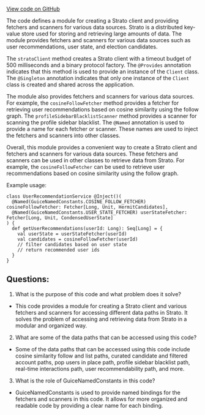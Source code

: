[View code on GitHub](https://github.com/misbahsy/the-algorithm/follow-recommendations-service/common/src/main/scala/com/twitter/follow_recommendations/common/clients/strato/StratoClientModule.scala)

The code defines a module for creating a Strato client and providing fetchers and scanners for various data sources. Strato is a distributed key-value store used for storing and retrieving large amounts of data. The module provides fetchers and scanners for various data sources such as user recommendations, user state, and election candidates. 

The `stratoClient` method creates a Strato client with a timeout budget of 500 milliseconds and a binary protocol factory. The `@Provides` annotation indicates that this method is used to provide an instance of the `Client` class. The `@Singleton` annotation indicates that only one instance of the `Client` class is created and shared across the application.

The module also provides fetchers and scanners for various data sources. For example, the `cosineFollowFetcher` method provides a fetcher for retrieving user recommendations based on cosine similarity using the follow graph. The `profileSidebarBlacklistScanner` method provides a scanner for scanning the profile sidebar blacklist. The `@Named` annotation is used to provide a name for each fetcher or scanner. These names are used to inject the fetchers and scanners into other classes.

Overall, this module provides a convenient way to create a Strato client and fetchers and scanners for various data sources. These fetchers and scanners can be used in other classes to retrieve data from Strato. For example, the `cosineFollowFetcher` can be used to retrieve user recommendations based on cosine similarity using the follow graph. 

Example usage:

```
class UserRecommendationService @Inject()(
  @Named(GuiceNamedConstants.COSINE_FOLLOW_FETCHER) cosineFollowFetcher: Fetcher[Long, Unit, HermitCandidates],
  @Named(GuiceNamedConstants.USER_STATE_FETCHER) userStateFetcher: Fetcher[Long, Unit, CondensedUserState]
) {
  def getUserRecommendations(userId: Long): Seq[Long] = {
    val userState = userStateFetcher(userId)
    val candidates = cosineFollowFetcher(userId)
    // filter candidates based on user state
    // return recommended user ids
  }
}
```
## Questions: 
 1. What is the purpose of this code and what problem does it solve?
- This code provides a module for creating a Strato client and various fetchers and scanners for accessing different data paths in Strato. It solves the problem of accessing and retrieving data from Strato in a modular and organized way.

2. What are some of the data paths that can be accessed using this code?
- Some of the data paths that can be accessed using this code include cosine similarity follow and list paths, curated candidate and filtered account paths, pop users in place path, profile sidebar blacklist path, real-time interactions path, user recommendability path, and more.

3. What is the role of GuiceNamedConstants in this code?
- GuiceNamedConstants is used to provide named bindings for the fetchers and scanners in this code. It allows for more organized and readable code by providing a clear name for each binding.